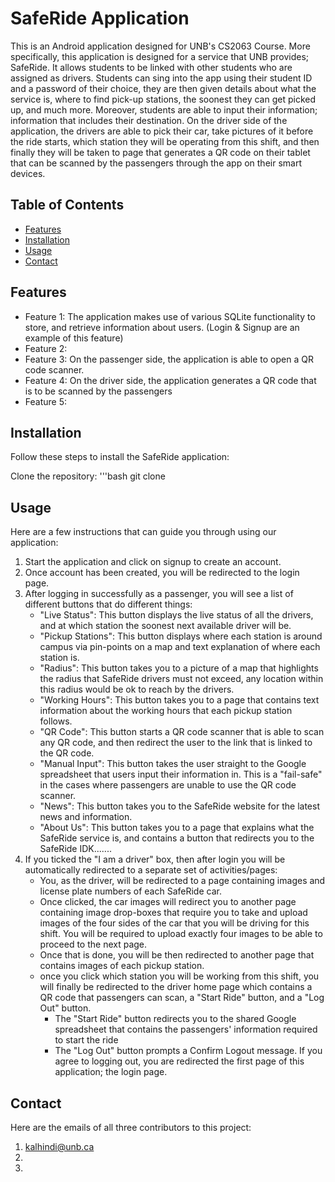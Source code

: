 # SafeRide Application

This is an Android application designed for UNB's CS2063 Course.  More specifically, this application is designed for a service that UNB provides; SafeRide.  It allows students to be linked with other students who are assigned as drivers.  Students can sing into the app using their student ID and a password of their choice, they are then given details about what the service is, where to find pick-up stations, the soonest they can get picked up, and much more.  Moreover, students are able to input their information; information that includes their destination.  On the driver side of the application, the drivers are able to pick their car, take pictures of it before the ride starts, which station they will be operating from this shift, and then finally they will be taken to page that generates a QR code on their tablet that can be scanned by the passengers through the app on their smart devices.

## Table of Contents

- [Features](#features)
- [Installation](#installation)
- [Usage](#usage)
- [Contact](#contact)

## Features

- Feature 1: The application makes use of various SQLite functionality to store, and retrieve information about users. (Login & Signup are an example of this feature)
- Feature 2:
- Feature 3: On the passenger side, the application is able to open a QR code scanner.
- Feature 4: On the driver side, the application generates a QR code that is to be scanned by the passengers
- Feature 5: 

## Installation

Follow these steps to install the SafeRide application:

Clone the repository:
'''bash
git clone 

## Usage

Here are a few instructions that can guide you through using our application:

1. Start the application and click on signup to create an account.
2. Once account has been created, you will be redirected to the login page.
3. After logging in successfully as a passenger, you will see a list of different buttons that do different things:
	- "Live Status": This button displays the live status of all the drivers, and at which station the soonest next available driver will be.
	- "Pickup Stations": This button displays where each station is around campus via pin-points on a map and text explanation of where each station is.
	- "Radius": This button takes you to a picture of a map that highlights the radius that SafeRide drivers must not exceed, any location within this radius would be ok 	   to reach by the drivers.
	- "Working Hours": This button takes you to a page that contains text information about the working hours that each pickup station follows.
	- "QR Code": This button starts a QR code scanner that is able to scan any QR code, and then redirect the user to the link that is linked to the QR code.
	- "Manual Input": This button takes the user straight to the Google spreadsheet that users input their information in.  This is a "fail-safe" in the cases where 	   passengers are unable to use the QR code scanner.
	- "News": This button takes you to the SafeRide website for the latest news and information.
	- "About Us": This button takes you to a page that explains what the SafeRide service is, and contains a button that redirects you to the SafeRide IDK.......
4. If you ticked the "I am a driver" box, then after login you will be automatically redirected to a separate set of activities/pages:
	- You, as the driver, will be redirected to a page containing images and license plate numbers of each SafeRide car.
	- Once clicked, the car images will redirect you to another page containing image drop-boxes that require you to take and upload images of the four sides of the car 	  that you will be driving for this shift.  You will be required to upload exactly four images to be able to proceed to the next page.
	- Once that is done, you will be then redirected to another page that contains images of each pickup station.
	- once you click which station you will be working from this shift, you will finally be redirected to the driver home page which contains a QR code that passengers 	  can scan, a "Start Ride" button, and a "Log Out" button.
		- The "Start Ride" button redirects you to the shared Google spreadsheet that contains the passengers' information required to start the ride
		- The "Log Out" button prompts a Confirm Logout message.  If you agree to logging out, you are redirected the first page of this application; the login page.

## Contact

Here are the emails of all three contributors to this project:

1. kalhindi@unb.ca
2. 
3. 
